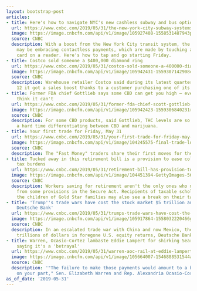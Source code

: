 ```yaml
---
layout: bootstrap-post
articles:
- title: Here's how to navigate NYC's new cashless subway and bus option
  url: https://www.cnbc.com/2019/05/31/the-new-york-city-subway-systems-cashless-payments-start-friday.html
  image: https://image.cnbcfm.com/api/v1/image/105927408-1558531487943photo_1557852633687-hr.jpg?v=1558531500
  source: CNBC
  description: With a boost from the New York City transit system, the U.S. finally
    may be embracing contactless payments, which are made by touching a debit or credit
    card on a reader. Here's how to tap and go starting Friday.
- title: Costco sold someone a $400,000 diamond ring
  url: https://www.cnbc.com/2019/05/31/costco-sold-someone-a-400000-diamond-ring.html
  image: https://image.cnbcfm.com/api/v1/image/105942431-1559307142908costcoring2.png?v=1559307219
  source: CNBC
  description: Warehouse retailer Costco said during its latest quarter ended May
    12 it got a sales boost thanks to a customer purchasing one of its rings for $400,000.
- title: Former FDA chief Gottlieb says some CBD can get you high — even though many
    think it can't
  url: https://www.cnbc.com/2019/05/31/former-fda-chief-scott-gottlieb-says-some-cbd-can-get-you-high.html
  image: https://image.cnbcfm.com/api/v1/image/105942423-1559306840231rtx6x7ty.jpg?v=1559306898
  source: CNBC
  description: For some CBD products, said Gottlieb, THC levels are so high dogs have
    a hard time differentiating between CBD and marijuana.
- title: Your first trade for Friday, May 31
  url: https://www.cnbc.com/2019/05/31/your-first-trade-for-friday-may-31.html
  image: https://image.cnbcfm.com/api/v1/image/104245575-final-trade-logo.jpg?v=1485535955
  source: CNBC
  description: The "Fast Money" traders share their first moves for the market open.
- title: Tucked away in this retirement bill is a provision to ease college students'
    tax burdens
  url: https://www.cnbc.com/2019/05/31/retirement-bill-has-provision-to-ease-college-students-tax-burdens.html
  image: https://image.cnbcfm.com/api/v1/image/104451394-GettyImages-566019833.jpg?v=1559305812
  source: CNBC
  description: Workers saving for retirement aren't the only ones who may benefit
    from some provisions in the Secure Act. Recipients of taxable scholarships and
    the children of Gold Star families may also see a break on their taxes.
- title: 'Trump''s trade wars have cost the stock market $5 trillion and counting:
    Deutsche Bank'
  url: https://www.cnbc.com/2019/05/31/trumps-trade-wars-have-cost-the-stock-market-5-trillion-and-counting-deutsche-bank.html
  image: https://image.cnbcfm.com/api/v1/image/105917864-1558032220466gettyimages-1144046845.jpeg?v=1558032249
  source: CNBC
  description: In an escalated trade war with China and now Mexico, the U.S. is losing
    trillions of dollars in foregone U.S. equity returns, Deutsche Bank said Friday.
- title: Warren, Ocasio-Cortez lambaste Eddie Lampert for shirking Sears' severance,
    saying it's a 'betrayal'
  url: https://www.cnbc.com/2019/05/31/warren-aoc-rail-at-eddie-lampert-for-shirking-sears-worker-severance.html
  image: https://image.cnbcfm.com/api/v1/image/105664007-1546888531544ap_04111707837.jpg?v=1559300301
  source: CNBC
  description: '"The failure to make those payments would amount to a broken promise
    on your part," Sen. Elizabeth Warren and Rep. Alexandria Ocasio-Cortez say.'
as_of_date: '2019-05-31'
---
```


